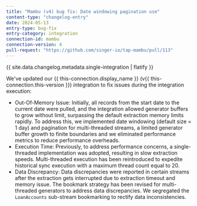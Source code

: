 ```yaml
---
title: "Mambu (v4) bug fix: Date windowing pagination use"
content-type: "changelog-entry"
date: 2024-05-13
entry-type: bug-fix
entry-category: integration
connection-id: mambu
connection-version: 4
pull-request: "https://github.com/singer-io/tap-mambu/pull/113"
---
```

{{ site.data.changelog.metadata.single-integration | flatify }}

We've updated our {{ this-connection.display_name }} (v{{ this-connection.this-version }}) integration to fix issues during the integration execution: 

- Out-Of-Memory Issue:
Initially, all records from the start date to the current date were pulled, and the integration allowed generator buffers to grow without limit, surpassing the default extraction memory limits rapidly.
To address this, we implemented date windowing (default size = 1 day) and pagination for multi-threaded streams, a limited generator buffer growth to finite boundaries and we eliminated performance metrics to reduce performance overheads.
- Execution Time:
Previously, to address performance concerns, a single-threaded implementation was adopted, resulting in slow extraction speeds.
Multi-threaded execution has been reintroduced to expedite historical sync execution with a maximum thread count equal to 20.
- Data Discrepancy:
Data discrepancies were reported in certain streams after the extraction gets interrupted due to extraction timeout and memory issue.
The bookmark strategy has been revised for multi-threaded generators to address data discrepancies.
We segregated the `LoanAccounts` sub-stream bookmarking to rectify data inconsistencies.